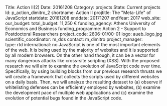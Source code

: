 Title: Action II(2)
Date:  20161208 
Category: projects 
State: Current projects
Id: p_action_dimitro_2 
shortname: Action II 
projtitle: The "Meta-Life" of JavaScript 
startdate: 20161208 
enddate: 20171207 
endYear: 2017 
web_site:  
our_budget: 
total_budget: 11,250 € 
funding_agency: Athens University of Economics and Business 
funding_programme: Action 2 - Support to Postdoctoral Researchers 
project_code: 2606-01/00-01 
logo: aueb_logo.jpg  
scientific_coordinator: m_dds 
contact: m_dimitro 
project_manager:  
type: rtd 
international: no
JavaScript is one of the most important elements of the web. It is being used by the majority of websites and it is supported by all modern browsers. On the other hand though, it can be a vector for many dangerous attacks like cross-site scripting (XSS). With the proposed research we will aim to examine the evolution of JavaScript code over time. Specifically, by using building blocks from our previous research thrusts we will create a framework that collects the scripts used by different websites on a daily basis. Then, we will analyze the resulting dataset to (a) observe if whitelisting defenses can be efficiently employed by websites, (b) examine the development pace of multiple web applications and (c) examine the evolution of potential bugs found in the JavaScript code.
	
